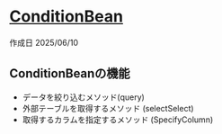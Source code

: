 # [ConditionBean](https://dbflute.seasar.org/ja/manual/function/ormapper/conditionbean/index.html)

作成日 2025/06/10

## ConditionBeanの機能

- データを絞り込むメソッド(query)
- 外部テーブルを取得するメソッド (selectSelect)
- 取得するカラムを指定するメソッド (SpecifyColumn)
